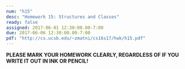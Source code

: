 ```yaml
---
num: "h15"
desc: "Homework 15: Structures and Classes"
ready: false
assigned: 2017-06-01 12:30:00.00-7:00
due: 2017-06-06 12:30:00.00-7:00
pdf: "http://cs.ucsb.edu/~zmatni/cs16s17/hwk/h15.pdf"
---
```

<b>PLEASE MARK YOUR HOMEWORK CLEARLY, REGARDLESS OF IF YOU WRITE IT OUT IN INK OR PENCIL!</b>

<div markdown="1">


</div>
